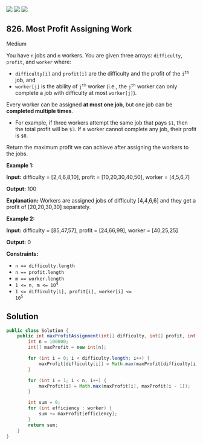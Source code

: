 [![](https://img.shields.io/github/stars/javadev/LeetCode-in-Java?label=Stars&style=flat-square)](https://github.com/javadev/LeetCode-in-Java)
[![](https://img.shields.io/github/forks/javadev/LeetCode-in-Java?label=Fork%20me%20on%20GitHub%20&style=flat-square)](https://github.com/javadev/LeetCode-in-Java/fork)
[![](https://img.shields.io/badge/-LeetCode%20in%20Kotlin-blue?style=flat-square)](https://github.com/javadev/LeetCode-in-Kotlin)

## 826\. Most Profit Assigning Work

Medium

You have `n` jobs and `m` workers. You are given three arrays: `difficulty`, `profit`, and `worker` where:

*   `difficulty[i]` and `profit[i]` are the difficulty and the profit of the <code>i<sup>th</sup></code> job, and
*   `worker[j]` is the ability of <code>j<sup>th</sup></code> worker (i.e., the <code>j<sup>th</sup></code> worker can only complete a job with difficulty at most `worker[j]`).

Every worker can be assigned **at most one job**, but one job can be **completed multiple times**.

*   For example, if three workers attempt the same job that pays `$1`, then the total profit will be `$3`. If a worker cannot complete any job, their profit is `$0`.

Return the maximum profit we can achieve after assigning the workers to the jobs.

**Example 1:**

**Input:** difficulty = [2,4,6,8,10], profit = [10,20,30,40,50], worker = [4,5,6,7]

**Output:** 100

**Explanation:** Workers are assigned jobs of difficulty [4,4,6,6] and they get a profit of [20,20,30,30] separately.

**Example 2:**

**Input:** difficulty = [85,47,57], profit = [24,66,99], worker = [40,25,25]

**Output:** 0

**Constraints:**

*   `n == difficulty.length`
*   `n == profit.length`
*   `m == worker.length`
*   <code>1 <= n, m <= 10<sup>4</sup></code>
*   <code>1 <= difficulty[i], profit[i], worker[i] <= 10<sup>5</sup></code>

## Solution

```java
public class Solution {
    public int maxProfitAssignment(int[] difficulty, int[] profit, int[] worker) {
        int n = 100000;
        int[] maxProfit = new int[n];

        for (int i = 0; i < difficulty.length; i++) {
            maxProfit[difficulty[i]] = Math.max(maxProfit[difficulty[i]], profit[i]);
        }

        for (int i = 1; i < n; i++) {
            maxProfit[i] = Math.max(maxProfit[i], maxProfit[i - 1]);
        }

        int sum = 0;
        for (int efficiency : worker) {
            sum += maxProfit[efficiency];
        }
        return sum;
    }
}
```